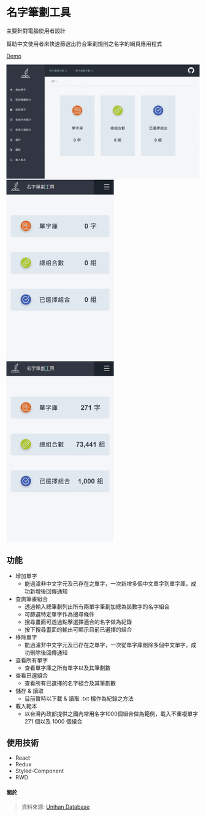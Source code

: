 # 名字筆劃工具

主要針對電腦使用者設計

幫助中文使用者來快速篩選出符合筆劃規則之名字的網頁應用程式

[Demo](https://shinenic.github.io/strokes-operation-react/)

<img src="demo2.gif" alt="demo2" /> 
<img src="demo1.gif" alt="demo1" width="280"/> <img src="demo3.gif" alt="demo3" width="280"/>




## 功能

* 增加單字
  * 能過濾非中文字元及已存在之單字，一次新增多個中文單字到單字庫，成功新增後回傳通知
* 查詢筆畫組合
  * 透過輸入總筆劃列出所有兩單字筆劃加總為該數字的名字組合
  * 可篩選特定單字作為搜尋條件
  * 搜尋畫面可透過點擊選擇適合的名字做為紀錄
  * 按下搜尋畫面的輸出可顯示目前已選擇的組合
* 移除單字
  * 能過濾非中文字元及已存在之單字，一次從單字庫刪除多個中文單字，成功刪除後回傳通知
* 查看所有單字
  * 查看單字庫之所有單字以及其筆劃數
* 查看已選組合
  * 查看所有已選擇的名字組合及其筆劃數
* 儲存 & 讀取
  * 目前暫時以下載 & 讀取 .txt 檔作為紀錄之方法
* 載入範本
  * 以台灣內政部提供之國內常用名字1000個組合做為範例，載入不重複單字 271 個以及 1000 個組合





## 使用技術

* React
* Redux
* Styled-Component
* RWD





#### 關於

> 資料來源: [Unihan Database](http://www.unicode.org/cgi-bin/UnihanRadicalIndex.pl?strokes=6)











